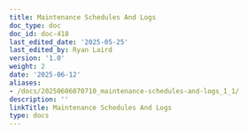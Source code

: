 ```yaml
---
title: Maintenance Schedules And Logs
doc_type: doc
doc_id: doc-418
last_edited_date: '2025-05-25'
last_edited_by: Ryan Laird
version: '1.0'
weight: 2
date: '2025-06-12'
aliases:
- /docs/20250606070710_maintenance-schedules-and-logs_1_1/
description: ''
linkTitle: Maintenance Schedules And Logs
type: docs
---
```


